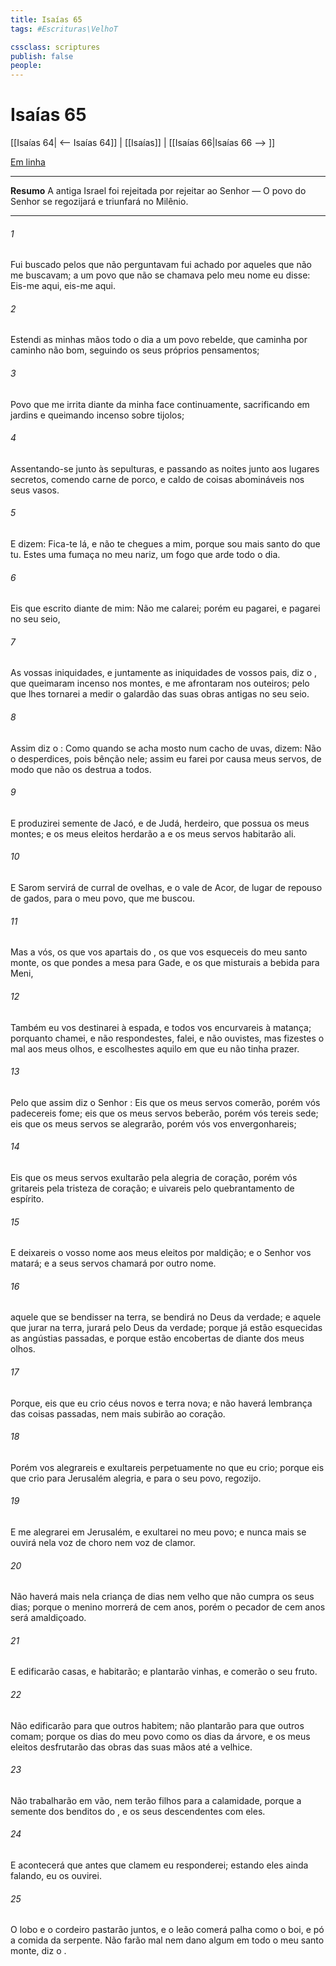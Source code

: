 ```yaml
---
title: Isaías 65
tags: #Escrituras\VelhoT

cssclass: scriptures
publish: false
people:
---
```


# Isaías 65
[[Isaías 64| <-- Isaías 64]] | [[Isaías]] | [[Isaías 66|Isaías 66 --> ]]

[Em linha](https://churchofjesuschrist.org/study/scriptures/ot/isa/65?lang=por)

---
__Resumo__
A antiga Israel foi rejeitada por rejeitar ao Senhor — O povo do Senhor se regozijará e triunfará no Milênio.

---
###### 1 
Fui buscado pelos que não perguntavam  fui achado por aqueles que não me buscavam; a um povo que não se chamava pelo meu nome eu disse: Eis-me aqui, eis-me aqui.

###### 2 
Estendi as minhas mãos todo o dia a um povo rebelde, que caminha por caminho  não  bom, seguindo os seus próprios pensamentos;

###### 3 
Povo que me irrita diante da minha face continuamente, sacrificando em jardins e queimando incenso sobre tijolos;

###### 4 
Assentando-se junto às sepulturas, e passando as noites junto aos lugares secretos, comendo carne de porco, e  caldo de coisas abomináveis nos seus vasos.

###### 5 
E dizem: Fica-te lá, e não te chegues a mim, porque sou mais santo do que tu. Estes  uma fumaça no meu nariz, um fogo que arde todo o dia.

###### 6 
Eis que  escrito diante de mim: Não me calarei; porém eu pagarei, e pagarei no seu seio,

###### 7 
As vossas iniquidades, e juntamente as iniquidades de vossos pais, diz o , que queimaram incenso nos montes, e me afrontaram nos outeiros; pelo que lhes tornarei a medir o galardão das suas obras antigas no seu seio.

###### 8 
Assim diz o : Como quando se acha mosto num cacho de uvas, dizem: Não o desperdices, pois  bênção nele; assim eu  farei por causa  meus servos, de modo que não os destrua a todos.

###### 9 
E produzirei semente de Jacó, e de Judá,  herdeiro, que possua os meus montes; e os meus eleitos herdarão a  e os meus servos habitarão ali.

###### 10 
E Sarom servirá de curral de ovelhas, e o vale de Acor, de lugar de repouso de gados, para o meu povo, que me buscou.

###### 11 
Mas a vós, os que vos apartais do , os que vos esqueceis do meu santo monte, os que pondes a mesa para Gade, e os que misturais a bebida para Meni,

###### 12 
Também eu vos destinarei à espada, e todos vos encurvareis à matança; porquanto chamei, e não respondestes, falei, e não ouvistes, mas fizestes o mal aos meus olhos, e escolhestes aquilo em que eu não tinha prazer.

###### 13 
Pelo que assim diz o Senhor : Eis que os meus servos comerão, porém vós padecereis fome; eis que os meus servos beberão, porém vós tereis sede; eis que os meus servos se alegrarão, porém vós vos envergonhareis;

###### 14 
Eis que os meus servos exultarão pela alegria de coração, porém vós gritareis pela tristeza de coração; e uivareis pelo quebrantamento de espírito.

###### 15 
E deixareis o vosso nome aos meus eleitos por maldição; e o Senhor  vos matará; e a seus servos chamará por outro nome.

###### 16 
 aquele que se bendisser na terra, se bendirá no Deus da verdade; e aquele que jurar na terra, jurará pelo Deus da verdade; porque já estão esquecidas as angústias passadas, e porque  estão encobertas de diante dos meus olhos.

###### 17 
Porque, eis que eu crio céus novos e terra nova; e não haverá  lembrança das coisas passadas, nem mais subirão ao coração.

###### 18 
Porém vos alegrareis e exultareis perpetuamente no que eu crio; porque eis que crio para Jerusalém  alegria, e para o seu povo,  regozijo.

###### 19 
E me alegrarei em Jerusalém, e exultarei no meu povo; e nunca mais se ouvirá nela voz de choro nem voz de clamor.

###### 20 
Não haverá mais nela criança de  dias nem velho que não cumpra os seus dias; porque o menino morrerá de cem anos, porém o pecador de cem anos será amaldiçoado.

###### 21 
E edificarão casas, e  habitarão; e plantarão vinhas, e comerão o seu fruto.

###### 22 
Não edificarão para que outros habitem; não plantarão para que outros comam; porque os dias do meu povo  como os dias da árvore, e os meus eleitos desfrutarão das obras das suas mãos até a velhice.

###### 23 
Não trabalharão em vão, nem terão filhos para a calamidade, porque  a semente dos benditos do , e os seus descendentes com eles.

###### 24 
E acontecerá que antes que clamem eu responderei; estando eles ainda falando, eu os ouvirei.

###### 25 
O lobo e o cordeiro pastarão juntos, e o leão comerá palha como o boi, e pó  a comida da serpente. Não farão mal nem dano algum em todo o meu santo monte, diz o .

